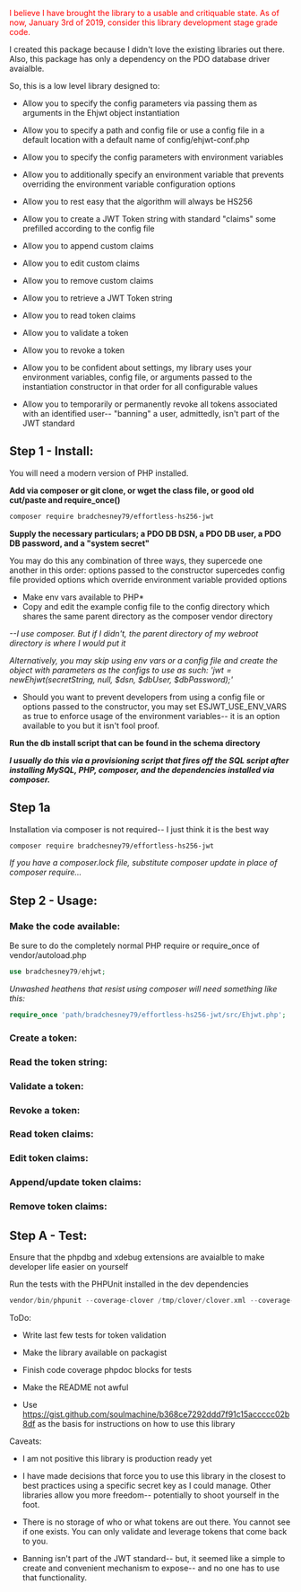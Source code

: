 <span style="color:red">I believe I have brought the library to a usable and critiquable state. As of now, January 3rd of 2019, consider this library development stage grade code.</span>

I created this package because I didn't love the existing libraries out there. Also, this package has only a dependency on the PDO database driver avaialble.

So, this is a low level library designed to:

- Allow you to specify the config parameters via passing them as arguments in the Ehjwt object instantiation
- Allow you to specify a path and config file or use a config file in a default location with a default name of config/ehjwt-conf.php
- Allow you to specify the config parameters with environment variables
- Allow you to additionally specify an environment variable that prevents overriding the environment variable configuration options

- Allow you to rest easy that the algorithm will always be HS256
- Allow you to create a JWT Token string with standard "claims" some prefilled according to the config file
- Allow you to append custom claims
- Allow you to edit custom claims
- Allow you to remove custom claims
- Allow you to retrieve a JWT Token string
- Allow you to read token claims
- Allow you to validate a token
- Allow you to revoke a token

- Allow you to be confident about settings, my library uses your environment variables, config file, or arguments passed to the instantiation constructor in that order for all configurable values

- Allow you to temporarily or permanently revoke all tokens associated with an identified user-- "banning" a user, admittedly, isn't part of the JWT standard

## Step 1 - Install:

You will need a modern version of PHP installed.

**Add via composer or git clone, or wget the class file, or good old cut/paste and require_once()**

```bash
composer require bradchesney79/effortless-hs256-jwt
```

**Supply the necessary particulars; a PDO DB DSN, a PDO DB user, a PDO DB password, and a "system secret"**

You may do this any combination of three ways, they supercede one another in this order:
options passed to the constructor supercedes config file provided options which override environment variable provided options

- Make env vars available to PHP*
- Copy and edit the example config file to the config directory which shares the same parent directory as the composer vendor directory

*--I use composer. But if I didn't, the parent directory of my webroot directory is where I would put it*


*Alternatively, you may skip using env vars or a config file and create the object with parameters as the configs to use as such:*
*'$jwt = new Ehjwt($secretString, null, $dsn, $dbUser, $dbPassword);'*

* Should you want to prevent developers from using a config file or options passed to the constructor, you may set ESJWT_USE_ENV_VARS as true to enforce usage of the environment variables-- it is an option available to you but it isn't fool proof.

**Run the db install script that can be found in the schema directory**

_**I usually do this via a provisioning script that fires off the SQL script after installing MySQL, PHP, composer, and the dependencies installed via composer.**_

## Step 1a

Installation via composer is not required-- I just think it is the best way

```bash
composer require bradchesney79/effortless-hs256-jwt
```

*If you have a composer.lock file, substitute composer update in place of composer require...*

## Step 2 - Usage:


### Make the code available:


Be sure to do the completely normal PHP require or require_once of vendor/autoload.php

```php
use bradchesney79/ehjwt;
```

*Unwashed heathens that resist using composer will need something like this:*

```php
require_once 'path/bradchesney79/effortless-hs256-jwt/src/Ehjwt.php';
```


### Create a token:


### Read the token string:


### Validate a token:


### Revoke a token:


### Read token claims:


### Edit token claims:


### Append/update token claims:


### Remove token claims:


## Step A - Test:

Ensure that the phpdbg and xdebug extensions are avaialble to make developer life easier on yourself

Run the tests with the PHPUnit installed in the dev dependencies

```php
vendor/bin/phpunit --coverage-clover /tmp/clover/clover.xml --coverage-html /tmp/clover
```

ToDo:

- Write last few tests for token validation

- Make the library available on packagist

- Finish code coverage phpdoc blocks for tests

- Make the README not awful

- Use https://gist.github.com/soulmachine/b368ce7292ddd7f91c15accccc02b8df as the basis for instructions on how to use this library


Caveats:

- I am not positive this library is production ready yet

- I have made decisions that force you to use this library in the closest to best practices using a specific secret key as I could manage. Other libraries allow you more freedom-- potentially to shoot yourself in the foot.

- There is no storage of who or what tokens are out there. You cannot see if one exists. You can only validate and leverage tokens that come back to you.

- Banning isn't part of the JWT standard-- but, it seemed like a simple to create and convenient mechanism to expose-- and no one has to use that functionality.